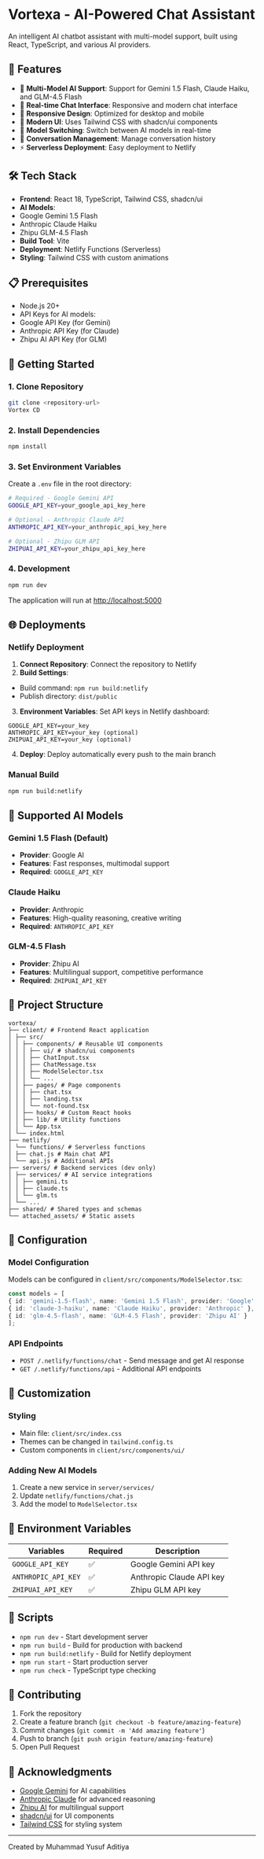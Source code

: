 # Vortexa - AI-Powered Chat Assistant

An intelligent AI chatbot assistant with multi-model support, built using React, TypeScript, and various AI providers.

## 🚀 Features

- 🤖 **Multi-Model AI Support**: Support for Gemini 1.5 Flash, Claude Haiku, and GLM-4.5 Flash
- 💬 **Real-time Chat Interface**: Responsive and modern chat interface
- 📱 **Responsive Design**: Optimized for desktop and mobile
- 🎨 **Modern UI**: Uses Tailwind CSS with shadcn/ui components
- 🔄 **Model Switching**: Switch between AI models in real-time
- 💾 **Conversation Management**: Manage conversation history
- ⚡ **Serverless Deployment**: Easy deployment to Netlify

## 🛠️ Tech Stack

- **Frontend**: React 18, TypeScript, Tailwind CSS, shadcn/ui
- **AI Models**:
- Google Gemini 1.5 Flash
- Anthropic Claude Haiku 
- Zhipu GLM-4.5 Flash
- **Build Tool**: Vite
- **Deployment**: Netlify Functions (Serverless)
- **Styling**: Tailwind CSS with custom animations

## 📋 Prerequisites

- Node.js 20+
- API Keys for AI models: 
- Google API Key (for Gemini) 
- Anthropic API Key (for Claude) 
- Zhipu AI API Key (for GLM)

## 🚀 Getting Started

### 1. Clone Repository
```bash
git clone <repository-url>
Vortex CD
```

### 2. Install Dependencies
```bash
npm install
```

### 3. Set Environment Variables
Create a `.env` file in the root directory:
```bash
# Required - Google Gemini API
GOOGLE_API_KEY=your_google_api_key_here

# Optional - Anthropic Claude API
ANTHROPIC_API_KEY=your_anthropic_api_key_here

# Optional - Zhipu GLM API
ZHIPUAI_API_KEY=your_zhipu_api_key_here
```

### 4. Development
```bash
npm run dev
```

The application will run at [http://localhost:5000](http://localhost:5000)

## 🌐 Deployments

### Netlify Deployment

1. **Connect Repository**: Connect the repository to Netlify
2. **Build Settings**: 
- Build command: `npm run build:netlify` 
- Publish directory: `dist/public`
3. **Environment Variables**: Set API keys in Netlify dashboard: 
``` 
GOOGLE_API_KEY=your_key 
ANTHROPIC_API_KEY=your_key (optional) 
ZHIPUAI_API_KEY=your_key (optional) 
```
4. **Deploy**: Deploy automatically every push to the main branch

### Manual Build
```bash
npm run build:netlify
```

## 🤖 Supported AI Models

### Gemini 1.5 Flash (Default)
- **Provider**: Google AI
- **Features**: Fast responses, multimodal support
- **Required**: `GOOGLE_API_KEY`

### Claude Haiku
- **Provider**: Anthropic
- **Features**: High-quality reasoning, creative writing
- **Required**: `ANTHROPIC_API_KEY`

### GLM-4.5 Flash
- **Provider**: Zhipu AI
- **Features**: Multilingual support, competitive performance
- **Required**: `ZHIPUAI_API_KEY`

## 📁 Project Structure

```
vortexa/
├── client/ # Frontend React application
│ ├── src/
│ │ ├── components/ # Reusable UI components
│ │ │ ├── ui/ # shadcn/ui components
│ │ │ ├── ChatInput.tsx
│ │ │ ├── ChatMessage.tsx
│ │ │ ├── ModelSelector.tsx
│ │ │ └── ...
│ │ ├── pages/ # Page components
│ │ │ ├── chat.tsx
│ │ │ ├── landing.tsx
│ │ │ └── not-found.tsx
│ │ ├── hooks/ # Custom React hooks
│ │ ├── lib/ # Utility functions
│ │ └── App.tsx
│ └── index.html
├── netlify/
│ └── functions/ # Serverless functions
│ ├── chat.js # Main chat API
│ └── api.js # Additional APIs
├── servers/ # Backend services (dev only)
│ ├── services/ # AI service integrations
│ │ ├── gemini.ts
│ │ ├── claude.ts
│ │ └── glm.ts
│ └── ...
├── shared/ # Shared types and schemas
└── attached_assets/ # Static assets
```

## 🔧 Configuration

### Model Configuration
Models can be configured in `client/src/components/ModelSelector.tsx`:

```typescript
const models = [ 
{ id: 'gemini-1.5-flash', name: 'Gemini 1.5 Flash', provider: 'Google' }, 
{ id: 'claude-3-haiku', name: 'Claude Haiku', provider: 'Anthropic' }, 
{ id: 'glm-4.5-flash', name: 'GLM-4.5 Flash', provider: 'Zhipu AI' }
];
```

### API Endpoints
- `POST /.netlify/functions/chat` - Send message and get AI response
- `GET /.netlify/functions/api` - Additional API endpoints

## 🎨 Customization

### Styling
- Main file: `client/src/index.css`
- Themes can be changed in `tailwind.config.ts`
- Custom components in `client/src/components/ui/`

### Adding New AI Models
1. Create a new service in `server/services/`
2. Update `netlify/functions/chat.js`
3. Add the model to `ModelSelector.tsx`

## 🔐 Environment Variables

| Variables | Required | Description |
|----------|----------|-------------|
| `GOOGLE_API_KEY` | ✅ | Google Gemini API key |
| `ANTHROPIC_API_KEY` | ✅ | Anthropic Claude API key |
| `ZHIPUAI_API_KEY` | ✅ | Zhipu GLM API key |

## 📝 Scripts

- `npm run dev` - Start development server
- `npm run build` - Build for production with backend
- `npm run build:netlify` - Build for Netlify deployment
- `npm run start` - Start production server
- `npm run check` - TypeScript type checking

## 🤝 Contributing

1. Fork the repository
2. Create a feature branch (`git checkout -b feature/amazing-feature`)
3. Commit changes (`git commit -m 'Add amazing feature'`)
4. Push to branch (`git push origin feature/amazing-feature`)
5. Open Pull Request

## 🙏 Acknowledgments

- [Google Gemini](https://ai.google.dev/) for AI capabilities
- [Anthropic Claude](https://www.anthropic.com/) for advanced reasoning
- [Zhipu AI](https://www.zhipuai.cn/) for multilingual support
- [shadcn/ui](https://ui.shadcn.com/) for UI components
- [Tailwind CSS](https://tailwindcss.com/) for styling system

---

Created by Muhammad Yusuf Aditiya
